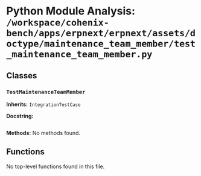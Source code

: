 # Python Module Analysis: `/workspace/cohenix-bench/apps/erpnext/erpnext/assets/doctype/maintenance_team_member/test_maintenance_team_member.py`

## Classes

### `TestMaintenanceTeamMember`
**Inherits:** `IntegrationTestCase`


**Docstring:**
```

```

**Methods:**
No methods found.




## Functions

No top-level functions found in this file.
